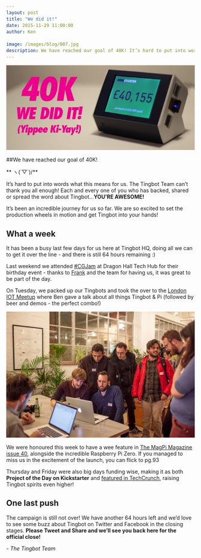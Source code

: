 ```yaml
---
layout: post
title: "We did it!"
date: 2015-11-29 11:00:00
author: Ken

image: /images/blog/007.jpg
description: We have reached our goal of 40K! It’s hard to put into words what this means for us. The Tingbot Team can’t thank you all enough!
---
```


![](/images/blog/007-1.jpg)


##We have reached our goal of 40K!

** ヽ(´▽`)/**

It’s hard to put into words what this means for us. The Tingbot Team can’t thank you all enough! Each and every one of you who has backed, shared or spread the word about Tingbot…**YOU’RE AWESOME!**

It’s been an incredible journey for us so far. We are so excited to set the production wheels in motion and get Tingbot into your hands!


## What a week

It has been a busy last few days for us here at Tingbot HQ, doing all we can to get it over the line - and there is still 64 hours remaining :)

Last weekend we attended [#CGJam](//twitter.com/hashtag/cgjam) at Dragon Hall Tech Hub for their birthday event - thanks to [Frank](//twitter.com/fth_nix) and the team for having us, it was great to be part of the day.

On Tuesday, we packed up our Tingbots and took the over to the [London IOT Meetup](//https://twitter.com/iotlondon) where Ben gave a talk about all things Tingbot & Pi (followed by beer and demos - the perfect combo!)

![](/images/blog/007-2.jpg)


We were honoured this week to have a wee feature in [The MagPi Magazine issue 40](//www.raspberrypi.org/magpi/issues/40/), alongside the incredible Raspberry Pi Zero. If you managed to miss us in the excitement of the launch, you can flick to pg.93

Thursday and Friday were also big days funding wise, making it as both **Project of the Day on Kickstarter** and [featured in TechCrunch](//techcrunch.com/2015/11/27/tingbot/), raising Tingbot spirits even higher!


## One last push

The campaign is still not over! We have another 64 hours left and we’d love to see some buzz about Tingbot on Twitter and Facebook in the closing stages. **Please Tweet and Share and we’ll see you back here for the official close!**

*- The Tingbot Team*